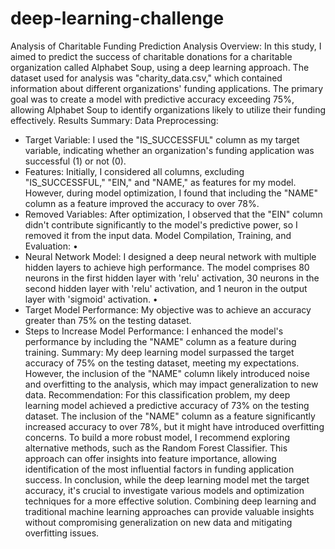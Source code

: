 # deep-learning-challenge
Analysis of Charitable Funding Prediction
Analysis Overview: In this study, I aimed to predict the success of charitable donations for a charitable organization called Alphabet Soup, using a deep learning approach. The dataset used for analysis was "charity_data.csv," which contained information about different organizations' funding applications. The primary goal was to create a model with predictive accuracy exceeding 75%, allowing Alphabet Soup to identify organizations likely to utilize their funding effectively.
Results Summary: Data Preprocessing: 
-	Target Variable: I used the "IS_SUCCESSFUL" column as my  target variable, indicating whether an organization's funding application was successful (1) or not (0). 
-	 Features: Initially, I considered all columns, excluding "IS_SUCCESSFUL," "EIN," and "NAME," as features for my  model. However, during model optimization, I found that including the "NAME" column as a feature improved the accuracy to over 78%. 
-	Removed Variables: After optimization, I observed that the "EIN" column didn't contribute significantly to the model's predictive power, so I removed it from the input data.
Model Compilation, Training, and Evaluation: •
-	Neural Network Model: I designed a deep neural network with multiple hidden layers to achieve high performance. The model comprises 80 neurons in the first hidden layer with 'relu' activation, 30 neurons in the second hidden layer with 'relu' activation, and 1 neuron in the output layer with 'sigmoid' activation. •
-	Target Model Performance: My  objective was to achieve an accuracy greater than 75% on the testing dataset. 
-	Steps to Increase Model Performance: I enhanced the model's performance by including the "NAME" column as a feature during training.
Summary: My  deep learning model surpassed the target accuracy of 75% on the testing dataset, meeting my  expectations. However, the inclusion of the "NAME" column likely introduced noise and overfitting to the analysis, which may impact generalization to new data.
Recommendation: For this classification problem, my  deep learning model achieved a predictive accuracy of 73% on the testing dataset. The inclusion of the "NAME" column as a feature significantly increased accuracy to over 78%, but it might have introduced overfitting concerns.
To build a more robust model, I recommend exploring alternative methods, such as the Random Forest Classifier. This approach can offer insights into feature importance, allowing identification of the most influential factors in funding application success.
In conclusion, while the deep learning model met the target accuracy, it's crucial to investigate various models and optimization techniques for a more effective solution. Combining deep learning and traditional machine learning approaches can provide valuable insights without compromising generalization on new data and mitigating overfitting issues.
